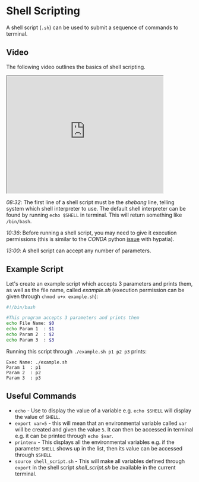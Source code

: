 # Shell Scripting
A shell script (`.sh`) can be used to submit a sequence of commands to terminal.

## Video
The following video outlines the basics of shell scripting. 

<iframe width="420" height="315"
  src="https://www.youtube.com/embed/7zJUceJiYxQ">
</iframe>

*08:32*: The first line of a shell script must be the *shebang* line, telling system which shell interpreter to use. The 
default shell interpreter can be found  by running `echo $SHELL` in terminal. This will return something like
`/bin/bash`.

*10:36*: Before running a shell script, you may need to give it execution permissions (this is similar
to the *CONDA* python [issue](hypatia.md#create-environment) with hypatia).

*13:00*: A shell script can accept any number of parameters.

## Example Script

Let's create an example script which accepts 3 parameters and prints them, as well as the file name,
called *example.sh* (execution permission can be given through `chmod u+x example.sh`):

```bash
#!/bin/bash

#This program accepts 3 parameters and prints them
echo File Name: $0
echo Param 1  : $1
echo Param 2  : $2
echo Param 3  : $3
```

Running this script through `./example.sh p1 p2 p3` prints:
```
Exec Name: ./example.sh
Param 1  : p1
Param 2  : p2
Param 3  : p3
```

## Useful Commands  
- `echo` - Use to display the value of a variable e.g. `echo $SHELL` will display the value of `SHELL`. 
- `export var=5` - this will mean that an environmental variable called `var` will be created and given the value `5`.
It can then be accessed in terminal e.g. it can be printed through `echo $var`. 
- `printenv` - This displays all the environmental variables e.g. if the parameter `SHELL` shows up in the list, 
then its value can be accessed through `$SHELL` 
- `source shell_script.sh` - This will make all variables defined through `export` in the shell script *shell_script.sh* 
be available in the current terminal. 
